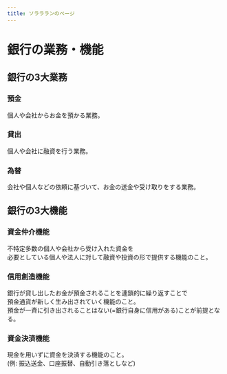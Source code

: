 ```yaml
---
title: ソララランのページ
---
```


# 銀行の業務・機能
## 銀行の3大業務
### 預金
個人や会社からお金を預かる業務。

### 貸出
個人や会社に融資を行う業務。

### 為替
会社や個人などの依頼に基づいて、お金の送金や受け取りをする業務。

## 銀行の3大機能
### 資金仲介機能
不特定多数の個人や会社から受け入れた資金を   
必要としている個人や法人に対して融資や投資の形で提供する機能のこと。

### 信用創造機能
銀行が貸し出したお金が預金されることを連鎖的に繰り返すことで   
預金通貨が新しく生み出されていく機能のこと。   
預金が一斉に引き出されることはない(=銀行自身に信用がある)ことが前提となる。

### 資金決済機能
現金を用いずに資金を決済する機能のこと。   
(例: 振込送金、口座振替、自動引き落としなど)
